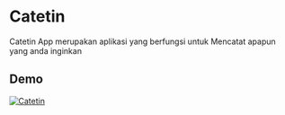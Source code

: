 # Catetin

Catetin App merupakan aplikasi yang berfungsi untuk Mencatat apapun yang anda inginkan

## Demo

[![Catetin](https://img.youtube.com/vi/OBcxXWdQuL4/default.jpg)](https://youtu.be/OBcxXWdQuL4)
